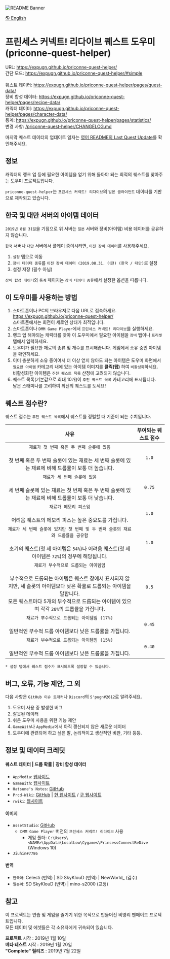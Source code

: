 ![README Banner](https://raw.githubusercontent.com/Expugn/priconne-quest-helper/master/images/webpage/README_Banner_ko.png)

[🌎 English](README.md)

# 프린세스 커넥트! 리다이브 퀘스트 도우미<br>(priconne-quest-helper)

URL: <https://expugn.github.io/priconne-quest-helper/><br>
간단 모드: <https://expugn.github.io/priconne-quest-helper/#simple><br><br>
퀘스트 데이터: <https://expugn.github.io/priconne-quest-helper/pages/quest-data/><br>
장비 합성 데이터: <https://expugn.github.io/priconne-quest-helper/pages/recipe-data/><br>
캐릭터 데이터: <https://expugn.github.io/priconne-quest-helper/pages/character-data/><br>
통계: <https://expugn.github.io/priconne-quest-helper/pages/statistics/><br>
변경 사항: [/priconne-quest-helper/CHANGELOG.md](CHANGELOG.md)

마지막 퀘스트 데이터의 업데이트 일자는 [영어 README의 Last Quest Update](README.md)를 확인해주세요.

## 정보
캐릭터의 랭크 업 등에 필요한 아이템을 얻기 위해 돌아야 되는 최적의 퀘스트를 찾아주는 도우미 프로젝트입니다.

`priconne-quest-helper`는 `프린세스 커넥트! 리다이브`의 `일본 클라이언트` 데이터를 기반으로 제작되고 있습니다.

## 한국 및 대만 서버의 아이템 데이터
`2019년 8월 31일`을 기점으로 위 서버는 `일본` 서버와 장비(아이템) 비용 데이터를 공유하지 않습니다.

`한국` 서버나 `대만` 서버에서 플레이 중이시라면, `이전 장비 데이터`를 사용해주세요.
1) `설정` 탭으로 이동
2) `장비 데이터 종류`를 `이전 장비 데이터 (2019.08.31. 이전) (한국 / 대만)`로 설정
3) 설정 저장 (필수 아님)

`장비 합성 데이터`와 `통계` 페이지는 `장비 데이터 종류`에서 설정한 옵션을 따릅니다.

## 이 도우미를 사용하는 방법
1. 스마트폰이나 PC의 브라우저로 다음 URL로 접속하세요. <https://expugn.github.io/priconne-quest-helper/><br>
스마트폰에서는 회전이 세로인 상태가 최적입니다.
2. 스마트폰이나 `DMM Game Player`에서 `프린세스 커넥트! 리다이브`를 실행하세요.
3. 랭크 업 해야되는 캐릭터를 찾아 이 도우미에서 필요한 아이템을 `장비` 탭이나 `프리셋` 탭에서 입력하세요.
4. 도우미가 필요한 재료의 종류 및 개수를 표시해줍니다. 게임에서 소유 중인 아이템을 확인하세요.
5. 이미 충분하게 소유 중이여서 더 이상 얻지 않아도 되는 아이템은 도우미 화면에서 `필요한 아이템` 카테고리 내에 있는 아이템 이미지를 **클릭(탭)** 하여 `비활성화`하세요.
<br>비활성화한 아이템은 `추천 퀘스트 목록` 산정에 고려되지 않습니다.
6. 퀘스트 목록(기본값으로 최대 10개)이 `추천 퀘스트 목록` 카테고리에 표시됩니다.
<br>남은 스태미나를 고려하여 최선의 퀘스트를 도세요!

## 퀘스트 점수란?
퀘스트 점수는 `추천 퀘스트 목록`에서 퀘스트를 정렬할 때 기준이 되는 수치입니다.

| 사유 | 부여되는 퀘스트 점수 |
| :---: | :---: |
| `재료가 첫 번째 혹은 두 번째 슬롯에 있음`<br><br>첫 번째 혹은 두 번째 슬롯에 있는 재료는 세 번째 슬롯에 있는 재료에 비해 드롭률이 보통 더 높습니다. | `1.0` |
| `재료가 세 번째 슬롯에 있음`<br><br>세 번째 슬롯에 있는 재료는 첫 번째 혹은 두 번째 슬롯에 있는 재료에 비해 드롭률이 보통 더 낮습니다. | `0.75` |
| `재료가 메모리 피스임`<br><br>어려움 퀘스트의 메모리 피스는 높은 중요도를 가집니다. | `1.0` |
| `재료가 세 번째 슬롯에 있지만 첫 번째 및 두 번째 슬롯의 재료와 드롭률을 공유함`<br><br>초기의 퀘스트(첫 세 아이템은 `54%`)나 어려움 퀘스트(첫 세 아이템은 `72%`)의 경우에 해당됩니다. | `1.0` |
| `재료가 부수적으로 드롭되는 아이템임`<br><br>부수적으로 드롭되는 아이템은 퀘스트 창에서 표시되지 않지만, 세 슬롯의 아이템보다 낮은 확률로 드롭되는 아이템을 말합니다.<br>모든 퀘스트마다 5개의 부수적으로 드롭되는 아이템이 있으며 각각 `20%`의 드롭률을 가집니다. | `0.5` |
| `재료가 부수적으로 드롭되는 아이템임 (17%)`<br><br>일반적인 부수적 드롭 아이템보다 낮은 드롭률을 가집니다. | `0.45` |
| `재료가 부수적으로 드롭되는 아이템임 (15%)`<br><br>일반적인 부수적 드롭 아이템보다 낮은 드롭률을 가집니다. | `0.40` |

`* 설정 탭에서 퀘스트 점수가 표시되도록 설정할 수 있습니다.`

## 버그, 오류, 기능 제안, 그 외
다음 사항은 `GitHub 이슈 트래커`나 `Discord`의 `S'pugn#2612`로 알려주세요.
1. 도우미 사용 중 발생한 버그
2. 잘못된 데이터
3. 쉬운 도우미 사용을 위한 기능 제안
4. `GameWith`나 `AppMedia`에서 아직 갱신되지 않은 새로운 데이터
5. 도우미에 관련되어 하고 싶은 말, 논리적이고 생산적인 비판, 기타 등등.

## 정보 및 데이터 크레딧

#### 퀘스트 데이터 | 드롭 확률 | 장비 합성 데이터
- `AppMedia`: [웹사이트](https://appmedia.jp/priconne-redive)<br>
- `GameWith`: [웹사이트](https://gamewith.jp/pricone-re/)<br>
- `Hatsune's Notes`: [GitHub](https://github.com/superk589/PrincessGuide)<br>
- `Prcd-Wiki`: [GitHub](https://github.com/PaleNeutron/Pcrd-Wiki) | [현 웹사이트](https://johnlyu.com/en-us/) / [구 웹사이트](https://pcrdwiki.xyz/)<br>
- `rwiki`: [웹사이트](https://rwiki.jp/priconne_redive/)<br>

#### 이미지
- `AssetStudio`: [GitHub](https://github.com/Perfare/AssetStudio)<br>
  - `DMM Game Player` 버전의 `프린세스 커넥트! 리다이브` 사용
      - 게임 폴더: `C:\Users\<NAME>\AppData\LocalLow\Cygames\PrincessConnectReDive` (Windows 10)
- `Jiuhin#7786`

#### 번역
- `한국어`: Celesti (번역) | SD SkyKlouD (번역) | NewWorld_ (검수)
- `일본어`: SD SkyKlouD (번역) | mino-s2000 (교정)


## 참고
이 프로젝트는 연습 및 게임을 즐기기 위한 목적으로 만들어진 비영리 팬메이드 프로젝트입니다.<br>
모든 데이터 및 에셋들은 각 소유자에게 귀속되어 있습니다.

**프로젝트** 시작 : 2019년 1월 10일<br>
**베타 테스트** 시작 : 2019년 1월 20일<br>
**"Complete" 릴리즈** : 2019년 7월 22일